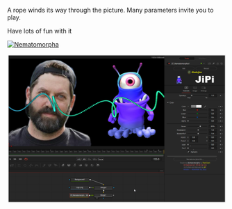 <!-- +++ DO NOT REMOVE THIS COMMENT +++ DO NOT ADD OR EDIT ANY TEXT BEFORE THIS LINE +++ IT WOULD BE A REALLY BAD IDEA +++ -->

A rope winds its way through the picture. Many parameters invite you to play.

Have lots of fun with it


[![Nematomorpha](https://user-images.githubusercontent.com/78935215/199840775-9664a888-0599-46f5-b173-99ca873c3013.gif)](Nematomorpha.fuse)

[![Thumbnail](Nematomorpha.png)](https://www.shadertoy.com/view/csjGDR "View on Shadertoy.com")

<!-- +++ DO NOT REMOVE THIS COMMENT +++ DO NOT EDIT ANY TEXT THAT COMES AFTER THIS LINE +++ TRUST ME: JUST DON'T DO IT +++ -->
